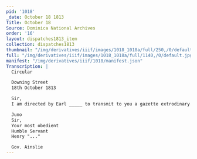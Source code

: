 ```yaml
---
pid: '1018'
_date: October 18 1813
Title: October 18
Source: Dominica National Archives
order: '16'
layout: dispatches1813_item
collection: dispatches1813
thumbnail: "/img/derivatives/iiif/images/1018_1018a/full/250,/0/default.jpg"
full: "/img/derivatives/iiif/images/1018_1018a/full/1140,/0/default.jpg"
manifest: "/img/derivatives/iiif/1018/manifest.json"
Transcription: |
  Circular

  Downing Street
  18th October 1813

  Sir,
  I am directed by Earl _____ to transmit to you a gazette extrodinary of this day, detailing the particular of the advance of a part of the allied army under the Marquis of Wellington began on the Spanish Frontiers,

  Juno
  Sir,
  Your most obedient
  Humble Servant
  Henry "..."

  Gov. Ainslie
---
```

